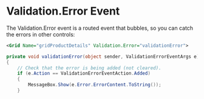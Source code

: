 # Validation.Error Event

The Validation.Error event is a routed event that bubbles, so you can catch the errors in other controls:

```xml
<Grid Name="gridProductDetails" Validation.Error="validationError">
```

```csharp
private void validationError(object sender, ValidationErrorEventArgs e)
{
    // Check that the error is being added (not cleared).
    if (e.Action == ValidationErrorEventAction.Added)
    {
        MessageBox.Show(e.Error.ErrorContent.ToString());
    }
```
<!--stackedit_data:
eyJoaXN0b3J5IjpbLTkxMjg0NTA0N119
-->